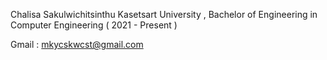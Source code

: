 Chalisa Sakulwichitsinthu
Kasetsart University , Bachelor of Engineering in Computer Engineering ( 2021 - Present )


Gmail : mkycskwcst@gmail.com
